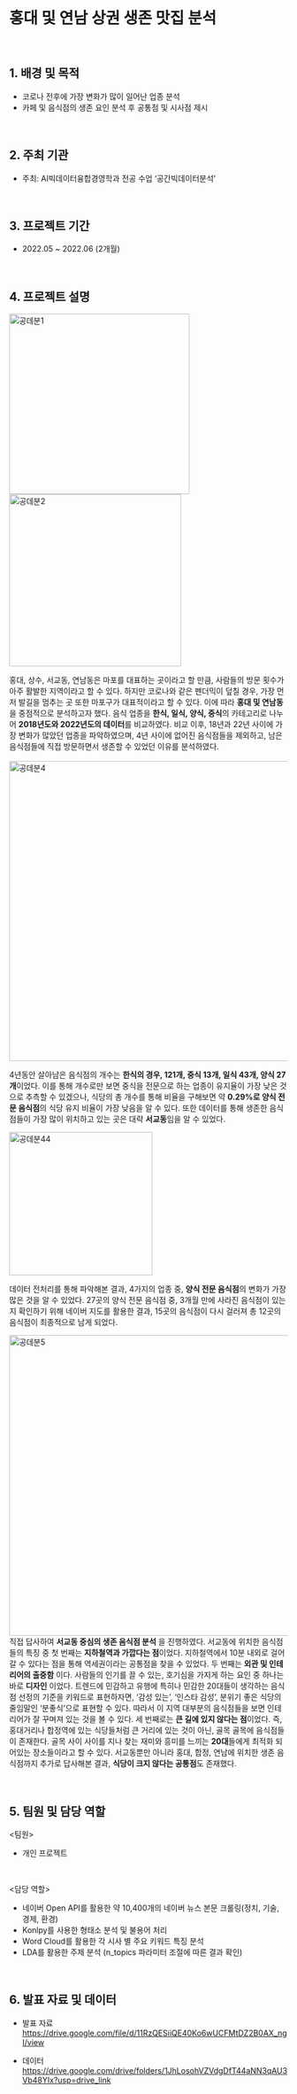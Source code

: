 # 홍대 및 연남 상권 생존 맛집 분석

<br/>

## 1. 배경 및 목적

- 코로나 전후에 가장 변화가 많이 일어난 업종 분석
- 카페 및 음식점의 생존 요인 분석 후 공통점 및 시사점 제시

<br/>

## 2. 주최 기관

- 주최: AI빅데이터융합경영학과 전공 수업 ‘공간빅데이터분석’

<br/>

## 3. 프로젝트 기간 
- 2022.05 ~ 2022.06 (2개월)


<br/>

## 4. 프로젝트 설명 
<img width="326" alt="공데분1" src="https://github.com/Ji-eun-Kim/Spatial-BigData-Analysis/assets/124686375/e94bbe01-1a06-4f18-a4a5-c4e192a36181"><br/>
<img width="311" alt="공데분2" src="https://github.com/Ji-eun-Kim/Spatial-BigData-Analysis/assets/124686375/7b9fbf79-71f1-45a8-af4a-e45ff4d6fdab"><br/>

홍대, 상수, 서교동, 연남동은 마포를 대표하는 곳이라고 할 만큼, 사람들의 방문 횟수가 아주 활발한 지역이라고 할 수 있다. 하지만 코로나와 같은 펜더믹이 덮칠 경우, 가장 먼저 발길을 멈추는 곳 또한 마포구가 대표적이라고 할 수 있다. 이에 따라 **홍대 및 연남동**을 중점적으로 분석하고자 했다. 
음식 업종을 **한식, 일식, 양식, 중식**의 카테고리로 나누어 **2018년도와 2022년도의 데이터**를 비교하였다. 비교 이후, 18년과 22년 사이에 가장 변화가 많았던 업종을 파악하였으며, 4년 사이에 없어진 음식점들을 제외하고, 남은 음식점들에 직접 방문하면서 생존할 수 있었던 이유를 분석하였다.  
<br/>
<img width="542" alt="공데분4" src="https://github.com/Ji-eun-Kim/Spatial-BigData-Analysis/assets/124686375/00d0116f-5e18-45fa-90df-37e8184928a1"> <br/>

4년동안 살아남은 음식점의 개수는 **한식의 경우, 121개, 중식 13개, 일식 43개, 양식 27개**이었다. 이를 통해 개수로만 보면 중식을 전문으로 하는 업종이 유지율이 가장 낮은 것으로 추측할 수 있겠으나, 식당의 총 개수를 통해 비율을 구해보면 약 **0.29%로 양식 전문 음식점**의 식당 유지 비율이 가장 낮음을 알 수 있다. 또한 데이터를 통해 생존한 음식점들이 가장 많이 위치하고 있는 곳은 대략 **서교동**임을 알 수 있었다. <br/>

<img width="259" alt="공데분44" src="https://github.com/Ji-eun-Kim/Spatial-BigData-Analysis/assets/124686375/4aa315c7-63f1-466e-9f7e-3a2ea9ccdbbf"> <br/>

데이터 전처리를 통해 파악해본 결과, 4가지의 업종 중, **양식 전문 음식점**의 변화가 가장 많은 것을 알 수 있었다. 27곳의 양식 전문 음식점 중, 3개월 만에 사라진 음식점이 있는지 확인하기 위해 네이버 지도를 활용한 결과, 15곳의 음식점이 다시 걸러져 총 12곳의 음식점이 최종적으로 남게 되었다. <br/>

<img width="543" alt="공데분5" src="https://github.com/Ji-eun-Kim/Spatial-BigData-Analysis/assets/124686375/5cb67b3c-a40a-43a5-8e58-57447606651d"> <br/>
직접 답사하여 **서교동 중심의 생존 음식점 분석** 을 진행하였다. 서교동에 위치한 음식점들의 특징 중 첫 번째는 **지하철역과 가깝다는 점**이었다. 지하철역에서 10분 내외로 걸어갈 수 있다는 점을 통해 역세권이라는 공통점을 찾을 수 있었다. 두 번째는 **외관 및 인테리어의 출중함** 이다. 사람들의 인기를 끌 수 있는, 호기심을 가지게 하는 요인 중 하나는 바로 **디자인** 이었다. 트렌드에 민감하고 유행에 특히나 민감한 20대들이 생각하는 음식점 선정의 기준을 키워드로 표현하자면, ‘감성 있는’, ‘인스타 감성’, 분위기 좋은 식당의 줄임말인 ‘분좋식’으로 표현할 수 있다. 따라서 이 지역 대부분의 음식점들을 보면 인테리어가 잘 꾸며져 있는 것을 볼 수 있다. 세 번째로는 **큰 길에 있지 않다는 점**이었다. 즉, 홍대거리나 합정역에 있는 식당들처럼 큰 거리에 있는 것이 아닌, 골목 골목에 음식점들이 존재한다. 골목 사이 사이를 지나 찾는 재미와 흥미를 느끼는 **20대**들에게 최적화 되어있는 장소들이라고 할 수 있다. 서교동뿐만 아니라 홍대, 합정, 연남에 위치한 생존 음식점까지 추가로 답사해본 결과, **식당이 크지 않다는 공통점**도 존재했다.

<br/>

## 5. 팀원 및 담당 역할  

<팀원>  
- 개인 프로젝트  

<br>
  
<담당 역할>    
- 네이버 Open API를 활용한 약 10,400개의 네이버 뉴스 본문 크롤링(정치, 기술, 경제, 환경)
- Konlpy를 사용한 형태소 분석 및 불용어 처리
- Word Cloud를 활용한 각 시사 별 주요 키워드 특징 분석
- LDA를 활용한 주제 분석 (n_topics 파라미터 조절에 따른 결과 확인)

<br/>

## 6. 발표 자료 및 데이터

- 발표 자료  
https://drive.google.com/file/d/11RzQESiiQE40Ko6wUCFMtDZ2B0AX_ngI/view

- 데이터  
https://drive.google.com/drive/folders/1JhLosohVZVdgDfT44aNN3qAU3Vb48YIx?usp=drive_link
